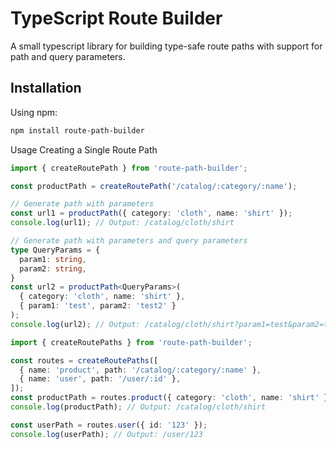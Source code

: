 # TypeScript Route Builder

A small typescript library for building type-safe route paths with support for path and query parameters.

## Installation

Using npm:

```bash
npm install route-path-builder
```

Usage
Creating a Single Route Path

```typescript
import { createRoutePath } from 'route-path-builder';

const productPath = createRoutePath('/catalog/:category/:name');

// Generate path with parameters
const url1 = productPath({ category: 'cloth', name: 'shirt' });
console.log(url1); // Output: /catalog/cloth/shirt

// Generate path with parameters and query parameters
type QueryParams = {
  param1: string,
  param2: string,
}
const url2 = productPath<QueryParams>(
  { category: 'cloth', name: 'shirt' },
  { param1: 'test', param2: 'test2' }
);
console.log(url2); // Output: /catalog/cloth/shirt?param1=test&param2=test2
```

```typescript
import { createRoutePaths } from 'route-path-builder';

const routes = createRoutePaths([
  { name: 'product', path: '/catalog/:category/:name' },
  { name: 'user', path: '/user/:id' },
]);
const productPath = routes.product({ category: 'cloth', name: 'shirt' });
console.log(productPath); // Output: /catalog/cloth/shirt

const userPath = routes.user({ id: '123' });
console.log(userPath); // Output: /user/123
```
